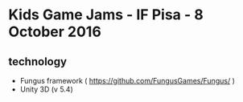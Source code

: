 # Kids Game Jams - IF Pisa - 8 October 2016


## technology
- Fungus framework ( https://github.com/FungusGames/Fungus/ )
- Unity 3D (v 5.4)
